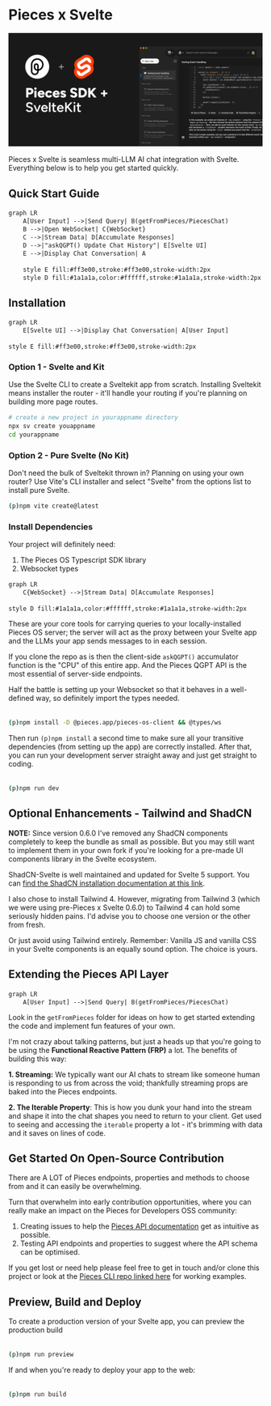 # Pieces x Svelte

[![Pieces x Svelte](/static/hero.png)](https://docs.pieces.app/build)

Pieces x Svelte is seamless multi-LLM AI chat integration with Svelte. Everything below is to help you get started quickly.

## Quick Start Guide
```mermaid
graph LR
    A[User Input] -->|Send Query| B(getFromPieces/PiecesChat)
    B -->|Open WebSocket| C{WebSocket}
    C -->|Stream Data| D[Accumulate Responses]
    D -->|"askQGPT() Update Chat History"| E[Svelte UI]
    E -->|Display Chat Conversation| A

    style E fill:#ff3e00,stroke:#ff3e00,stroke-width:2px
    style D fill:#1a1a1a,color:#ffffff,stroke:#1a1a1a,stroke-width:2px
```

## Installation

```mermaid
graph LR
    E[Svelte UI] -->|Display Chat Conversation| A[User Input]

style E fill:#ff3e00,stroke:#ff3e00,stroke-width:2px
```

### Option 1 - Svelte and Kit

Use the Svelte CLI to create a Sveltekit app from scratch. Installing Sveltekit means installer the router - it'll handle your routing if you're planning on building more page routes.

```bash
# create a new project in yourappname directory
npx sv create youappname
cd yourappname
```
### Option 2 - Pure Svelte (No Kit)

Don't need the bulk of Sveltekit thrown in? Planning on using your own router? Use Vite's CLI installer and select "Svelte" from the options list to install pure Svelte.

```bash
(p)npm vite create@latest
```

### Install Dependencies

Your project will definitely need:

1. The Pieces OS Typescript SDK library
2. Websocket types

```mermaid
graph LR
    C{WebSocket} -->|Stream Data| D[Accumulate Responses]

style D fill:#1a1a1a,color:#ffffff,stroke:#1a1a1a,stroke-width:2px
```

These are your core tools for carrying queries to your locally-installed Pieces OS server; the server will act as the proxy between your Svelte app and the LLMs your app sends messages to in each session.

If you clone the repo as is then the client-side `askQGPT()` accumulator function is the "CPU" of this entire app. And the Pieces QGPT API is the most essential of server-side endpoints.

Half the battle is setting up your Websocket so that it behaves in a well-defined way, so definitely import the types needed.

```bash

(p)npm install -D @pieces.app/pieces-os-client && @types/ws

```

Then run `(p)npm install` a second time to make sure all your transitive dependencies (from setting up the app) are correctly installed. After that, you can run your development server straight away and just get straight to coding.

```bash

(p)npm run dev

```

## Optional Enhancements - Tailwind and ShadCN

**NOTE:** Since version 0.6.0 I've removed any ShadCN components completely to keep the bundle as small as possible. But you may still want to implement them in your own fork if you're looking for a pre-made UI components library in the Svelte ecosystem.

ShadCN-Svelte is well maintained and updated for Svelte 5 support. You can [find the ShadCN installation documentation at this link](https://www.shadcn-svelte.com/docs/installation).

I also chose to install Tailwind 4. However, migrating from Tailwind 3 (which we were using pre-Pieces x Svelte 0.6.0) to Tailwind 4 can hold some seriously hidden pains. I'd advise you to choose one version or the other from fresh.

Or just avoid using Tailwind entirely. Remember: Vanilla JS and vanilla CSS in your Svelte components is an equally sound option. The choice is yours.

## Extending the Pieces API Layer

```mermaid
graph LR
    A[User Input] -->|Send Query| B(getFromPieces/PiecesChat)
```

Look in the `getFromPieces` folder for ideas on how to get started extending the code and implement fun features of your own.

I'm not crazy about talking patterns, but just a heads up that you're going to be using the **Functional Reactive Pattern (FRP)** a lot. The benefits of building this way:

**1. Streaming:** We typically want our AI chats to stream like someone human is responding to us from across the void; thankfully streaming props are baked into the Pieces endpoints.

**2. The Iterable Property**: This is how you dunk your hand into the stream and shape it into the chat shapes you need to return to your client. Get used to seeing and accessing the `iterable` property a lot - it's brimming with data and it saves on lines of code.

## Get Started On Open-Source Contribution

There are A LOT of Pieces endpoints, properties and methods to choose from and it can easily be overwhelming.

Turn that overwhelm into early contribution opportunities, where you can really make an impact on the Pieces for Developers OSS community:

1. Creating issues to help the [Pieces API documentation](https://github.com/pieces-app/documentation) get as intuitive as possible.
2. Testing API endpoints and properties to suggest where the API schema can be optimised.

If you get lost or need help please feel free to get in touch and/or clone this project or look at the [Pieces CLI repo linked here](https://github.com/pieces-app/cli-agent) for working examples.

## Preview, Build and Deploy

To create a production version of your Svelte app, you can preview the production build

```bash

(p)npm run preview


```

If and when you're ready to deploy your app to the web:

```bash

(p)npm run build

```
